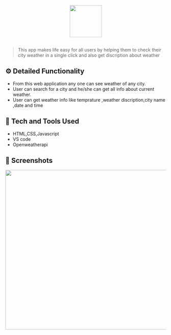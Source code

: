 <div align="center">
  <img width="100px" src="barometer.png"/>
</div>
<br>

> This app makes life easy for all users by helping them to check their city weather in a single click and also get discription about weather


## ⚙️ Detailed Functionality
* From this web application any one can see weather of any city.
* User can search for a city and he/she can get all info about current weather. 
* User can get weather info like temprature ,weather discription,city name ,date and time
 
## 🚀 Tech and Tools Used

* HTML,CSS,Javascript
* VS code
* Openweatherapi

## 📸 Screenshots

<img src='127.0.0.1_5500_index.html (1).png' width='600px' height='500px'>
